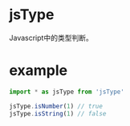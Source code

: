 # jsType
Javascript中的类型判断。

# example
```javascript
import * as jsType from 'jsType'

jsType.isNumber(1) // true
jsType.isString(1) // false
```
